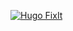 [![Hugo FixIt](https://github-readme-stats.vercel.app/api/pin/?username=hugo-fixit&repo=FixIt)](https://github.com/hugo-fixit/FixIt)
